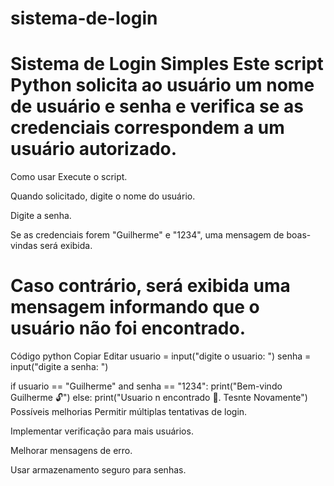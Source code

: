 # sistema-de-login

Sistema de Login Simples
Este script Python solicita ao usuário um nome de usuário e senha e verifica se as credenciais correspondem a um usuário autorizado.
===================================================================================================================================
Como usar
Execute o script.

Quando solicitado, digite o nome do usuário.

Digite a senha.

Se as credenciais forem "Guilherme" e "1234", uma mensagem de boas-vindas será exibida.

Caso contrário, será exibida uma mensagem informando que o usuário não foi encontrado.
===================================================================================================================================
Código
python
Copiar
Editar
usuario = input("digite o usuario: ")
senha = input("digite a senha: ")

if usuario == "Guilherme" and senha == "1234":
    print("Bem-vindo Guilherme 🔓")
else:
    print("Usuario n encontrado 🔐. Tesnte Novamente")
Possíveis melhorias
Permitir múltiplas tentativas de login.

Implementar verificação para mais usuários.

Melhorar mensagens de erro.

Usar armazenamento seguro para senhas.
